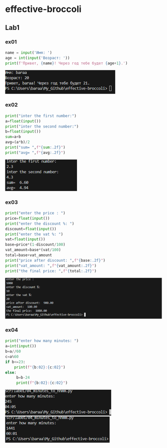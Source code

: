 # effective-broccoli

## Lab1

### ex01

```python
name = input('Имя: ')
age = int(input('Возраст: '))
print(f'Привет, {name}! Через год тебе будет {age+1}.')
```

![alt text](image.png)

### ex02

```python
print("inter the first number:")
a=float(input())
print("inter the second number:")
b=float(input())
sum=a+b
avg=(a*b)/2
print("sum= ",f"{sum:.2f}")
print("avg= ",f"{avg:.2f}")
```

![alt text](image-1.png)

### ex03

```python
print("enter the price : ")
price=float(input())
print("enter the discount %: ")
discount=float(input())
print("enter the vat %: ")
vat=float(input())
base=price*(1-discount/100)
vat_amount=base*(vat/100)
total=base+vat_amount
print("price after discount: ",f"{base:.2f}")
print("vat_amount: ",f"{vat_amount:.2f}")
print("the final price: ",f"{total:.2f}")
```

![alt text](image-2.png)

### ex04

```python
print("enter how many minutes: ")
a=int(input())
b=a//60
c=a%60
if b<=23:
    print(f"{b:02}:{c:02}")
else:
     b=b-24
     print(f"{b:02}:{c:02}")
 ```

 ![alt text](image-3.png)  ![alt text](image-4.png)